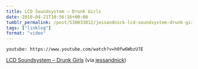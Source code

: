 ```yaml
---
title: LCD Soundsystem – Drunk Girls
date: 2010-04-21T10:56:16+00:00
tumblr_permalink: /post/538033812/jessandnick-lcd-soundsystem-drunk-girls-hd
tags: ["linklog"]
format: "video"
---
```


`youtube: https://www.youtube.com/watch?v=h0fw6WbzU7E`

[LCD Soundsystem &#8211; Drunk Girls][2] (via [jessandnick][1])

[1]: http://tumblr.nickandjess.co.uk/post/537981599/lcd-soundsystem-drunk-girls-hd-via
[2]: https://www.youtube.com/watch?v=h0fw6WbzU7E
